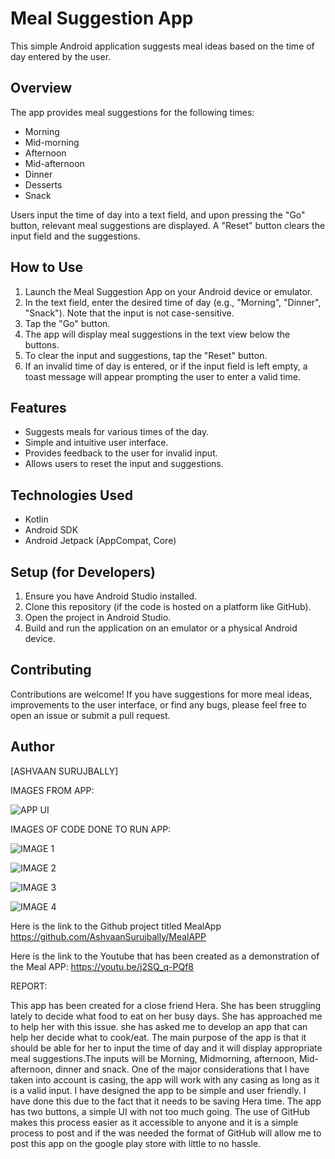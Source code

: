 # Meal Suggestion App

This simple Android application suggests meal ideas based on the time of day entered by the user.

## Overview

The app provides meal suggestions for the following times:

* Morning
* Mid-morning
* Afternoon
* Mid-afternoon
* Dinner
* Desserts
* Snack

Users input the time of day into a text field, and upon pressing the "Go" button, relevant meal suggestions are displayed. A "Reset" button clears the input field and the suggestions.

## How to Use

1.  Launch the Meal Suggestion App on your Android device or emulator.
2.  In the text field, enter the desired time of day (e.g., "Morning", "Dinner", "Snack"). Note that the input is not case-sensitive.
3.  Tap the "Go" button.
4.  The app will display meal suggestions in the text view below the buttons.
5.  To clear the input and suggestions, tap the "Reset" button.
6.  If an invalid time of day is entered, or if the input field is left empty, a toast message will appear prompting the user to enter a valid time.

## Features

* Suggests meals for various times of the day.
* Simple and intuitive user interface.
* Provides feedback to the user for invalid input.
* Allows users to reset the input and suggestions.

## Technologies Used

* Kotlin
* Android SDK
* Android Jetpack (AppCompat, Core)

## Setup (for Developers)

1.  Ensure you have Android Studio installed.
2.  Clone this repository (if the code is hosted on a platform like GitHub).
3.  Open the project in Android Studio.
4.  Build and run the application on an emulator or a physical Android device.

## Contributing

Contributions are welcome! If you have suggestions for more meal ideas, improvements to the user interface, or find any bugs, please feel free to open an issue or submit a pull request.

## Author

[ASHVAAN SURUJBALLY]



IMAGES FROM APP:

![APP UI](https://github.com/user-attachments/assets/8acd0c3b-6415-4772-98dd-ccb65bbf2631)

IMAGES OF CODE DONE TO RUN APP:

![IMAGE 1](https://github.com/user-attachments/assets/d5a7c6be-ca36-44cd-afed-b63a87909e14)

![IMAGE 2](https://github.com/user-attachments/assets/a550ff41-96ef-435b-bdab-09e33537e2d6)

![IMAGE 3](https://github.com/user-attachments/assets/2308fe66-574c-4d73-bc24-8be746543808)

![IMAGE 4](https://github.com/user-attachments/assets/b27237aa-155c-4af7-82ef-351cadb34cab)


Here is the link to the Github project titled MealApp https://github.com/AshvaanSurujbally/MealAPP

Here is the link to the Youtube that has been created as a demonstration of the Meal APP: https://youtu.be/j2SQ_q-PQf8

REPORT:

This app has been created for a close friend Hera. She has been struggling lately to decide what food to eat on her busy days. She has approached me to help her with this issue. she has asked me to develop an app that can help her decide what to cook/eat. The main purpose of the app is that it should be able for her to input the time of day and it will display appropriate meal suggestions.The inputs will be Morning, Midmorning,
afternoon, Mid-afternoon, dinner and snack. One of the major considerations that I have taken into account is casing, the app will work with any casing as long as it is a valid input. I have designed the app to be simple and user 
friendly. I have done this due to the fact that it needs to be saving Hera time. The app has two buttons, a simple UI with not too much going. The use of GitHub makes this process easier as it accessible to anyone and it is
a simple process to post and if the was needed the format of GitHub will allow me to post this app on the google play store with little to no hassle.











